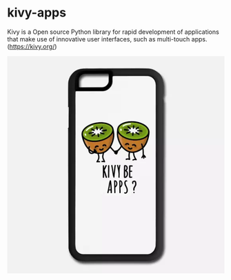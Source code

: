 # kivy-apps

Kivy is a Open source Python library for rapid development of applications that make use of innovative user interfaces, such as multi-touch apps. (https://kivy.org/)

![Kivy Apps](/images/kivy.png)
